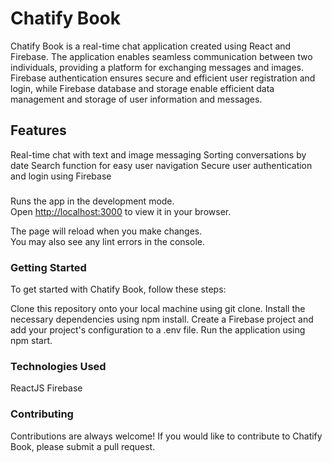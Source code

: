#  Chatify Book

Chatify Book is a real-time chat application created using React and Firebase. The application enables seamless communication between two individuals, providing a platform for exchanging messages and images. Firebase authentication ensures secure and efficient user registration and login, while Firebase database and storage enable efficient data management and storage of user information and messages.

##  Features

Real-time chat with text and image messaging
Sorting conversations by date
Search function for easy user navigation
Secure user authentication and login using Firebase

###  

Runs the app in the development mode.\
Open [http://localhost:3000](http://localhost:3000) to view it in your browser.

The page will reload when you make changes.\
You may also see any lint errors in the console.

### Getting Started

To get started with Chatify Book, follow these steps:

Clone this repository onto your local machine using git clone.
Install the necessary dependencies using npm install.
Create a Firebase project and add your project's configuration to a .env file.
Run the application using npm start.

### Technologies Used
ReactJS
Firebase

### Contributing

Contributions are always welcome! If you would like to contribute to Chatify Book, please submit a pull request.

